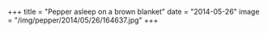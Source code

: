 +++
title = "Pepper asleep on a brown blanket"
date = "2014-05-26"
image = "/img/pepper/2014/05/26/164637.jpg"
+++

